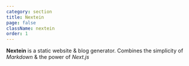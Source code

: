 ```yaml
---
category: section
title: Nextein
page: false
className: nextein
order: 1
---
```


**Nextein** is a static website & blog generator. 
Combines the simplicity of *Markdown* & the power of *Next.js*

